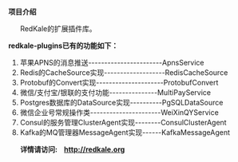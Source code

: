 <b>项目介绍</b>
<p>
   &nbsp;&nbsp;&nbsp;&nbsp;&nbsp;&nbsp;RedKale的扩展插件库。
</p>
<p>
<strong>redkale-plugins已有的功能如下：</strong>
</p>
<ol>
<li>苹果APNS的消息推送-----------------------ApnsService</li>
<li>Redis的CacheSource实现-------------------RedisCacheSource</li>
<li>Protobuf的Convert实现---------------------ProtobufConvert</li>
<li>微信/支付宝/银联的支付功能---------------MultiPayService</li>
<li>Postgres数据库的DataSource实现----------PgSQLDataSource</li>
<li>微信企业号常规操作类----------------------WeiXinQYService</li>
<li>Consul的服务管理ClusterAgent实现--------ConsulClusterAgent</li>
<li>Kafka的MQ管理器MessageAgent实现------KafkaMessageAgent</li>
</ol>


&nbsp;&nbsp;&nbsp;&nbsp;&nbsp;&nbsp;<b>详情请访问:&nbsp;&nbsp;&nbsp;&nbsp;<a href='http://redkale.org' target='_blank'>http://redkale.org</a></b>
